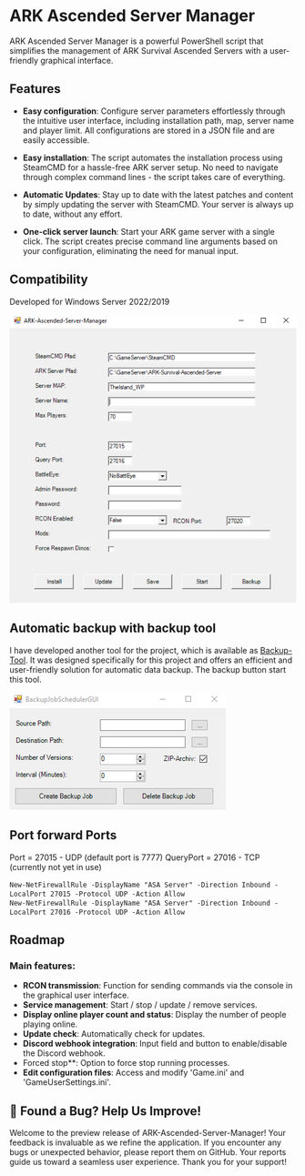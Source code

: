# ARK Ascended Server Manager

ARK Ascended Server Manager is a powerful PowerShell script that simplifies the management of ARK Survival Ascended Servers with a user-friendly graphical interface.

## Features

- **Easy configuration**: Configure server parameters effortlessly through the intuitive user interface, including installation path, map, server name and player limit. All configurations are stored in a JSON file and are easily accessible.

- **Easy installation**: The script automates the installation process using SteamCMD for a hassle-free ARK server setup. No need to navigate through complex command lines - the script takes care of everything.

- **Automatic Updates**: Stay up to date with the latest patches and content by simply updating the server with SteamCMD. Your server is always up to date, without any effort.

- **One-click server launch**: Start your ARK game server with a single click. The script creates precise command line arguments based on your configuration, eliminating the need for manual input.

## Compatibility

Developed for Windows Server 2022/2019

![ASA_Server_Manager_Preview.png](Preview/ASA_Server_Manager_Preview_1.png)

## Automatic backup with backup tool

I have developed another tool for the project, which is available as [Backup-Tool](https://github.com/Ch4r0ne/Backup-Tool). It was designed specifically for this project and offers an efficient and user-friendly solution for automatic data backup. The backup button start this tool.

![BackupJobSchedulerGUI.png](Preview/BackupJobSchedulerGUI.png)

## Port forward Ports
Port = 27015 - UDP (default port is 7777)
QueryPort = 27016 - TCP (currently not yet in use)

    New-NetFirewallRule -DisplayName "ASA Server" -Direction Inbound -LocalPort 27015 -Protocol UDP -Action Allow
    New-NetFirewallRule -DisplayName "ASA Server" -Direction Inbound -LocalPort 27016 -Protocol UDP -Action Allow

## Roadmap

### Main features:

- **RCON transmission**: Function for sending commands via the console in the graphical user interface.
- **Service management**: Start / stop / update / remove services.
- **Display online player count and status**: Display the number of people playing online.
- **Update check**: Automatically check for updates.
- **Discord webhook integration**: Input field and button to enable/disable the Discord webhook.
- Forced stop**: Option to force stop running processes.
- **Edit configuration files**: Access and modify 'Game.ini' and 'GameUserSettings.ini'.

## 🐞 Found a Bug? Help Us Improve!
Welcome to the preview release of ARK-Ascended-Server-Manager! Your feedback is invaluable as we refine the application. If you encounter any bugs or unexpected behavior, please report them on GitHub. Your reports guide us toward a seamless user experience. Thank you for your support!
